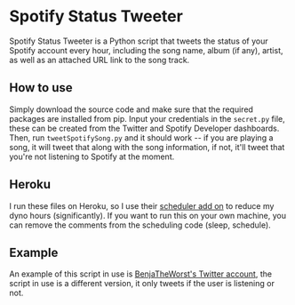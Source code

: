 Spotify Status Tweeter
======================

Spotify Status Tweeter is a Python script that tweets the status of your Spotify account every hour, including the song name, album (if any), artist, as well as an attached URL link to the song track. 

## How to use

Simply download the source code and make sure that the required packages are installed from pip. Input your credentials in the `secret.py` file, these can be created from the Twitter and Spotify Developer dashboards. Then, run `tweetSpotifySong.py` and it should work -- if you are playing a song, it will tweet that along with the song information, if not, it'll tweet that you're not listening to Spotify at the moment.

## Heroku

I run these files on Heroku, so I use their [scheduler add on](https://devcenter.heroku.com/articles/scheduler) to reduce my dyno hours (significantly). If you want to run this on your own machine, you can remove the comments from the scheduling code (sleep, schedule).

## Example

An example of this script in use is [BenjaTheWorst's Twitter account](https://twitter.com/to_spotify), the script in use is a different version, it only tweets if the user is listening or not.
